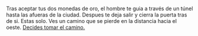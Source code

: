 Tras aceptar tus dos monedas de oro, el hombre te guia a través de un túnel hasta las afueras de la ciudad.
Despues te deja salir y cierra la puerta tras de si.
Estas solo. Ves un camino que se pierde en la distancia hacia el oeste.
[Decides tomar el camino.](camino/camino.md)

